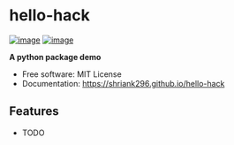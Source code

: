 # hello-hack


[![image](https://img.shields.io/pypi/v/hello-hack.svg)](https://pypi.python.org/pypi/hello-hack)
[![image](https://img.shields.io/conda/vn/conda-forge/hello-hack.svg)](https://anaconda.org/conda-forge/hello-hack)


**A python package demo**


-   Free software: MIT License
-   Documentation: https://shriank296.github.io/hello-hack
    

## Features

-   TODO
